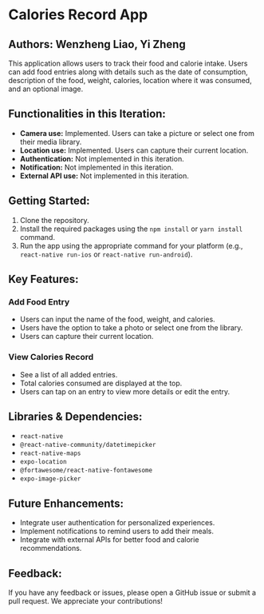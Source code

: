 # Calories Record App
## Authors: Wenzheng Liao, Yi Zheng
This application allows users to track their food and calorie intake. Users can add food entries along with details such as the date of consumption, description of the food, weight, calories, location where it was consumed, and an optional image. 

## Functionalities in this Iteration:

- **Camera use:** Implemented. Users can take a picture or select one from their media library.
- **Location use:** Implemented. Users can capture their current location.
- **Authentication:** Not implemented in this iteration.
- **Notification:** Not implemented in this iteration.
- **External API use:** Not implemented in this iteration.

## Getting Started:

1. Clone the repository.
2. Install the required packages using the `npm install` or `yarn install` command.
3. Run the app using the appropriate command for your platform (e.g., `react-native run-ios` or `react-native run-android`).

## Key Features:

### Add Food Entry
- Users can input the name of the food, weight, and calories.
- Users have the option to take a photo or select one from the library.
- Users can capture their current location.

### View Calories Record
- See a list of all added entries.
- Total calories consumed are displayed at the top.
- Users can tap on an entry to view more details or edit the entry.

## Libraries & Dependencies:

- `react-native`
- `@react-native-community/datetimepicker`
- `react-native-maps`
- `expo-location`
- `@fortawesome/react-native-fontawesome`
- `expo-image-picker`

## Future Enhancements:

- Integrate user authentication for personalized experiences.
- Implement notifications to remind users to add their meals.
- Integrate with external APIs for better food and calorie recommendations.

## Feedback:

If you have any feedback or issues, please open a GitHub issue or submit a pull request. We appreciate your contributions!